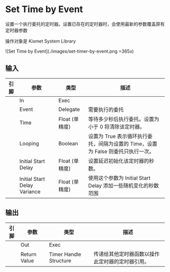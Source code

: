 # Set Time by Event

设置一个执行委托的定时器。设置已存在的定时器时，会使用最新的参数覆盖原有定时器参数

操作对象是 Kismet System Library

![Set Time by Event](./images/set-timer-by-event.png =365x)

## 输入
| 引脚 | 参数 | 类型 | 描述 |
| -- | -- | -- | -- |
| <IconExec /> | In | Exec | 
| <IconDelegate /> | Event | Delegate | 需要执行的委托 |
| <IconPin color="" /> | Time | Float (单精度) | 等待多少秒后执行委托。设置为小于 0 将清除该定时器。 | 
| <IconPin color="#af0e0e" /> | Looping | Boolean | 设置为 True 表示循环执行委托，间隔为设置的 Time，设置为 False 则委托只执行一次。|
| <IconPin color="" /> | Initial Start Delay | Float (单精度) | 设置延迟初始化该定时器的秒数。 |
| <IconPin color="" /> | Initial Start Delay Variance | Float (单精度) | 使用这个参数为 Initial Start Delay 添加一些随机变化的秒数范围 |

## 输出
| 引脚 | 参数 | 类型 | 描述 |
| -- | -- | -- | -- |
| <IconExec /> | Out | Exec | 
| <IconPin color="#0057c5" /> | Return Value | Timer Handle Structure | 传递给其他定时器函数以操作此定时器的定时器引用。 | 